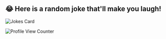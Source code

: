 ## 😂 Here is a random joke that'll make you laugh!
![Jokes Card](https://readme-jokes.vercel.app/api)

![Profile View Counter](https://komarev.com/ghpvc/?username=james-nv)


<!---
- 👋 Hi, I’m @james-nv
- 👀 I’m interested in ...
- 🌱 I’m currently learning ...
- 💞️ I’m looking to collaborate on ...
- 📫 How to reach me ...

james-nv/james-nv is a ✨ special ✨ repository because its `README.md` (this file) appears on your GitHub profile.
You can click the Preview link to take a look at your changes.
--->
